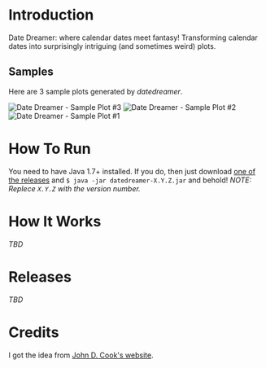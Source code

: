 # Introduction #
Date Dreamer: where calendar dates meet fantasy!
Transforming calendar dates into surprisingly intriguing (and sometimes weird) plots.

## Samples ##
Here are 3 sample plots generated by *datedreamer*.

![Date Dreamer - Sample Plot #3](https://i.imgur.com/iHKdX14.png)
![Date Dreamer - Sample Plot #2](https://i.imgur.com/CPCdShy.png)
![Date Dreamer - Sample Plot #1](https://i.imgur.com/HoUh12Z.png)

# How To Run #
You need to have Java 1.7+ installed. If you do, then just download [one of the releases](https://github.com/bahmanm/datedreamer/releases) and `$ java -jar datedreamer-X.Y.Z.jar` and behold! *NOTE: Replece `X.Y.Z` with the version number.*

# How It Works #
*TBD*

# Releases #
*TBD*

# Credits #
I got the idea from [John D. Cook's website](https://www.johndcook.com/expsum/details.html).